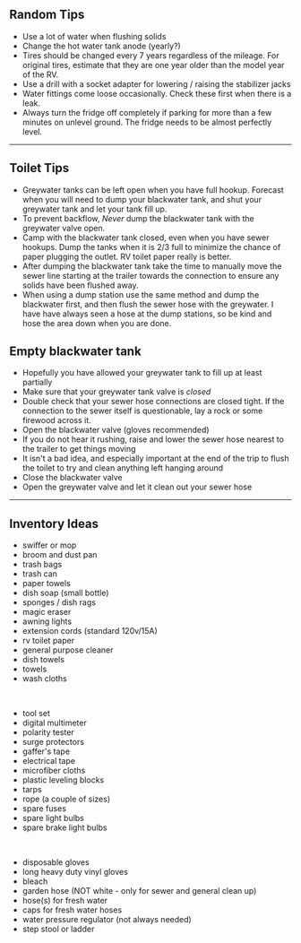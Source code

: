## Random Tips ##
* Use a lot of water when flushing solids
* Change the hot water tank anode (yearly?)
* Tires should be changed every 7 years regardless of the mileage.  For original tires, estimate that they are one year older than the model year of the RV.
* Use a drill with a socket adapter for lowering / raising the stabilizer jacks
* Water fittings come loose occasionally. Check these first when there is a leak.  
* Always turn the fridge off completely if parking for more than a few minutes on unlevel ground.  The fridge needs to be almost perfectly level.  

***


## Toilet Tips ##
* Greywater tanks can be left open when you have full hookup.  Forecast when you will need to dump your blackwater tank, and shut your greywater tank and let your tank fill up.  
*  To prevent backflow, _Never_ dump the blackwater tank with the greywater valve open.
* Camp with the blackwater tank closed, even when you have sewer hookups.  Dump the tanks when it is 2/3 full to minimize the chance of paper plugging the outlet.  RV toilet paper really is better.  
* After dumping the blackwater tank take the time to manually move the sewer line starting at the trailer towards the connection to ensure any solids have been flushed away.   
*  When using a dump station use the same method and dump the blackwater first, and then flush the sewer hose with the greywater.  I have have always seen a hose at the dump stations, so be kind and hose the area down when you are done.  

## Empty blackwater tank ##
* Hopefully you have allowed your greywater tank to fill up at least partially
* Make sure that your greywater tank valve is _closed_
* Double check that your sewer hose connections are closed tight.  If the connection to the sewer itself is questionable, lay a rock or some firewood across it.
* Open the blackwater valve (gloves recommended)
* If you do not hear it rushing, raise and lower the sewer hose nearest to the trailer to get things moving
* It isn't a bad idea, and especially important at the end of the trip to flush the toilet to try and clean anything left hanging around
* Close the blackwater valve
* Open the greywater valve and let it clean out your sewer hose

***

## Inventory Ideas ##

* swiffer or mop
* broom and dust pan
* trash bags
* trash can
* paper towels
* dish soap (small bottle)
* sponges / dish rags
* magic eraser
* awning lights
* extension cords (standard 120v/15A)
* rv toilet paper
* general purpose cleaner
* dish towels
* towels
* wash cloths

<br />

* tool set
* digital multimeter
* polarity tester
* surge protectors
* gaffer's tape
* electrical tape 
* microfiber cloths
* plastic leveling blocks  
* tarps
* rope (a couple of sizes)
* spare fuses
* spare light bulbs
* spare brake light bulbs

<br />

* disposable gloves
* long heavy duty vinyl gloves
* bleach
* garden hose (NOT white - only for sewer and general clean up)
* hose(s) for fresh water
* caps for fresh water hoses
* water pressure regulator (not always needed)
* step stool or ladder




  
